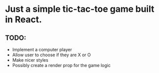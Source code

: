 # Just a simple tic-tac-toe game built in React.

## TODO:
* Implement a computer player
* Allow user to choose if they are X or O
* Make nicer styles
* Possibly create a render prop for the game logic
